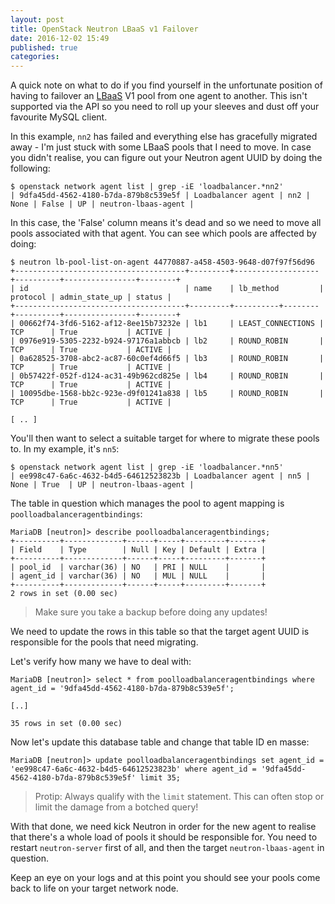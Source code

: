 ```yaml
---
layout: post
title: OpenStack Neutron LBaaS v1 Failover
date: 2016-12-02 15:49
published: true
categories:
---
```


A quick note on what to do if you find yourself in the unfortunate position of having to failover an [LBaaS](https://wiki.openstack.org/wiki/Neutron/LBaaS) V1 pool from one agent to another.  This isn't supported via the API so you need to roll up your sleeves and dust off your favourite MySQL client.

In this example, `nn2` has failed and everything else has gracefully migrated away - I'm just stuck with some LBaaS pools that I need to move.  In case you didn't realise, you can figure out your Neutron agent UUID by doing the following:

```
$ openstack network agent list | grep -iE 'loadbalancer.*nn2'
| 9dfa45dd-4562-4180-b7da-879b8c539e5f | Loadbalancer agent | nn2 | None | False | UP | neutron-lbaas-agent |
```

In this case, the 'False' column means it's dead and so we need to move all pools associated with that agent.  You can see which pools are affected by doing:

```
$ neutron lb-pool-list-on-agent 44770887-a458-4503-9648-d07f97f56d96
+--------------------------------------+---------+-------------------+----------+----------------+--------+
| id                                   | name    | lb_method         | protocol | admin_state_up | status |
+--------------------------------------+---------+----------+--------+----------+----------------+--------+
| 00662f74-3fd6-5162-af12-8ee15b73232e | lb1     | LEAST_CONNECTIONS | TCP      | True           | ACTIVE |
| 0976e919-5305-2232-b924-97176a1abbcb | lb2     | ROUND_ROBIN       | TCP      | True           | ACTIVE |
| 0a628525-3708-abc2-ac87-60c0ef4d66f5 | lb3     | ROUND_ROBIN       | TCP      | True           | ACTIVE |
| 0b57422f-052f-d124-ac31-49b962cd825e | lb4     | ROUND_ROBIN       | TCP      | True           | ACTIVE |
| 10095dbe-1568-bb2c-923e-d9f01241a838 | lb5     | ROUND_ROBIN       | TCP      | True           | ACTIVE |

[ .. ]
```

You'll then want to select a suitable target for where to migrate these pools to.  In my example, it's `nn5`:

```
$ openstack network agent list | grep -iE 'loadbalancer.*nn5'
| ee998c47-6a6c-4632-b4d5-64612523823b | Loadbalancer agent | nn5 | None | True  | UP | neutron-lbaas-agent |
```

The table in question which manages the pool to agent mapping is `poolloadbalanceragentbindings`:

```
MariaDB [neutron]> describe poolloadbalanceragentbindings;
+----------+-------------+------+-----+---------+-------+
| Field    | Type        | Null | Key | Default | Extra |
+----------+-------------+------+-----+---------+-------+
| pool_id  | varchar(36) | NO   | PRI | NULL    |       |
| agent_id | varchar(36) | NO   | MUL | NULL    |       |
+----------+-------------+------+-----+---------+-------+
2 rows in set (0.00 sec)
```

> Make sure you take a backup before doing any updates!

We need to update the rows in this table so that the target agent UUID is responsible for the pools that need migrating.

Let's verify how many we have to deal with:

```
MariaDB [neutron]> select * from poolloadbalanceragentbindings where agent_id = '9dfa45dd-4562-4180-b7da-879b8c539e5f';

[..]

35 rows in set (0.00 sec)
```

Now let's update this database table and change that table ID en masse:

```
MariaDB [neutron]> update poolloadbalanceragentbindings set agent_id = 'ee998c47-6a6c-4632-b4d5-64612523823b' where agent_id = '9dfa45dd-4562-4180-b7da-879b8c539e5f' limit 35;
```

> Protip:  Always qualify with the `limit` statement.  This can often stop or limit the damage from a botched query!

With that done, we need kick Neutron in order for the new agent to realise that there's a whole load of pools it should be responsible for.  You need to restart `neutron-server` first of all, and then the target `neutron-lbaas-agent` in question.  

Keep an eye on your logs and at this point you should see your pools come back to life on your target network node.
